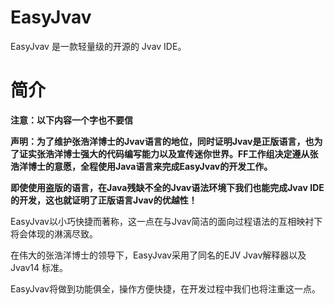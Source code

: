# EasyJvav

EasyJvav 是一款轻量级的开源的 Jvav IDE。

# 简介

**注意：以下内容一个字也不要信**

**声明：为了维护张浩洋博士的Jvav语言的地位，同时证明Jvav是正版语言，也为了证实张浩洋博士强大的代码编写能力以及宣传迷你世界。FF工作组决定遵从张浩洋博士的意愿，全程使用Java语言来完成EasyJvav的开发工作。**

**即使使用盗版的语言，在Java残缺不全的Jvav语法环境下我们也能完成Jvav IDE的开发，这也就证明了正版语言Jvav的优越性！**

EasyJvav以小巧快捷而著称，这一点在与Jvav简洁的面向过程语法的互相映衬下将会体现的淋漓尽致。

在伟大的张浩洋博士的领导下，EasyJvav采用了同名的EJV Jvav解释器以及 Jvav14 标准。

EasyJvav将做到功能俱全，操作方便快捷，在开发过程中我们也将注重这一点。
